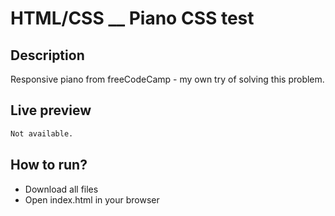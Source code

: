 # HTML/CSS \_\_ Piano CSS test

## Description

Responsive piano from freeCodeCamp - my own try of solving this problem.

## Live preview

```sh
Not available.
```

## How to run?

- Download all files
- Open index.html in your browser
